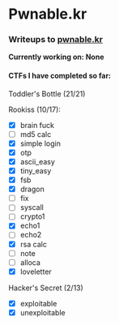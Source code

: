 # Pwnable.kr
### Writeups to [pwnable.kr](https://pwnable.kr) 


**Currently working on: None**


#### CTFs I have completed so far: 


Toddler's Bottle (21/21)

Rookiss (10/17):
- [x] brain fuck
- [ ] md5 calc
- [x] simple login
- [x] otp
- [x] ascii_easy
- [x] tiny_easy
- [x] fsb
- [x] dragon
- [ ] fix
- [ ] syscall
- [ ] crypto1
- [x] echo1
- [ ] echo2
- [x] rsa calc
- [ ] note
- [ ] alloca
- [x] loveletter

 Hacker's Secret (2/13)
- [x] exploitable
- [x] unexploitable
